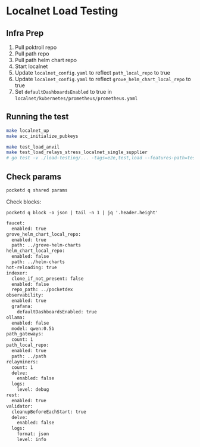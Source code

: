 # Localnet Load Testing

## Infra Prep

1. Pull poktroll repo
2. Pull path repo
3. Pull path helm chart repo
4. Start localnet
5. Update `localnet_config.yaml` to reflect `path_local_repo` to true
6. Update `localnet_config.yaml` to reflect `grove_helm_chart_local_repo` to true
7. Set `defaultDashboardsEnabled` to true in `localnet/kubernetes/prometheus/prometheus.yaml`

## Running the test

```bash
make localnet_up
make acc_initialize_pubkeys

make test_load_anvil
make test_load_relays_stress_localnet_single_supplier
# go test -v ./load-testing/... -tags=e2e,test,load --features-path=tests/relays_stress_single_supplier.feature
```

## Check params

```bash
pocketd q shared params
```

Check blocks:

```
pocketd q block -o json | tail -n 1 | jq '.header.height'
```

```bash
faucet:
  enabled: true
grove_helm_chart_local_repo:
  enabled: true
  path: ../grove-helm-charts
helm_chart_local_repo:
  enabled: false
  path: ../helm-charts
hot-reloading: true
indexer:
  clone_if_not_present: false
  enabled: false
  repo_path: ../pocketdex
observability:
  enabled: true
  grafana:
    defaultDashboardsEnabled: true
ollama:
  enabled: false
  model: qwen:0.5b
path_gateways:
  count: 1
path_local_repo:
  enabled: true
  path: ../path
relayminers:
  count: 1
  delve:
    enabled: false
  logs:
    level: debug
rest:
  enabled: true
validator:
  cleanupBeforeEachStart: true
  delve:
    enabled: false
  logs:
    format: json
    level: info
```
